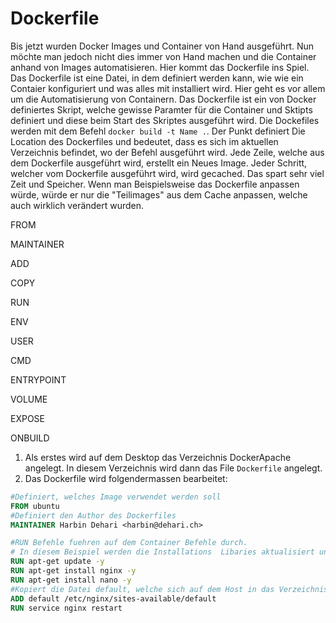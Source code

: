 # Dockerfile

Bis jetzt wurden Docker Images und Container von Hand ausgeführt. Nun möchte man jedoch nicht dies immer von Hand machen und die Container anhand von Images automatisieren. Hier kommt das Dockerfile ins Spiel.
Das Dockerfile ist eine Datei,  in dem definiert werden kann, wie wie ein Contaier konfiguriert  und was alles mit installiert wird.
Hier geht es vor allem um die Automatisierung von Containern. Das Dockerfile ist ein von Docker definiertes Skript, welche gewisse Paramter für die Container und Sktipts definiert und diese beim Start des Skriptes ausgeführt wird.
Die Dockefiles werden mit dem Befehl `docker build -t Name .`. Der Punkt definiert Die Location des Dockerfiles und bedeutet, dass es sich im aktuellen Verzeichnis befindet, wo der Befehl ausgeführt wird. Jede Zeile, welche aus dem Dockerfile ausgeführt wird, erstellt ein Neues Image.
Jeder Schritt, welcher vom Dockerfile ausgeführt wird, wird gecached. Das spart sehr viel Zeit und Speicher. Wenn man Beispielsweise das Dockerfile anpassen würde, würde er nur die "Teilimages" aus dem Cache anpassen, welche auch wirklich verändert wurden.

FROM

MAINTAINER

ADD

COPY

RUN

ENV

USER

CMD

ENTRYPOINT

VOLUME

EXPOSE

ONBUILD


1) Als erstes wird auf dem Desktop das Verzeichnis DockerApache angelegt. In diesem Verzeichnis wird dann das File `Dockerfile` angelegt.
2) Das Dockerfile wird folgendermassen bearbeitet:
```Dockerfile
#Definiert, welches Image verwendet werden soll
FROM ubuntu
#Definiert den Author des Dockerfiles
MAINTAINER Harbin Dehari <harbin@dehari.ch>

#RUN Befehle fuehren auf dem Container Befehle durch.
# In diesem Beispiel werden die Installations  Libaries aktualisiert und anschliessend Nginx installiert
RUN apt-get update -y
RUN apt-get install nginx -y
RUN apt-get install nano -y
#Kopiert die Datei default, welche sich auf dem Host in das Verzeichnis des Containers
ADD default /etc/nginx/sites-available/default
RUN service nginx restart

```
